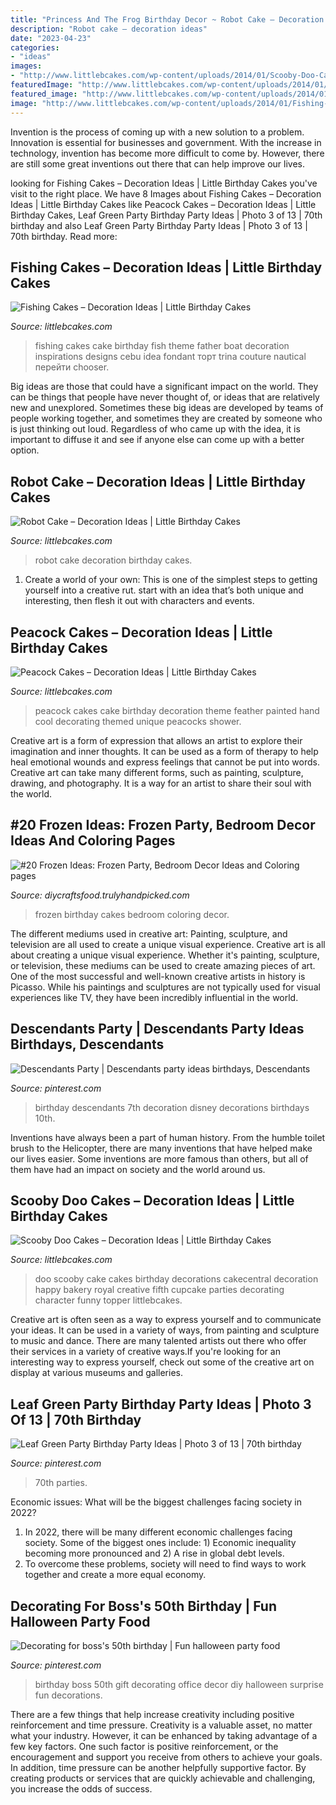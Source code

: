```yaml
---
title: "Princess And The Frog Birthday Decor ~ Robot Cake – Decoration Ideas"
description: "Robot cake – decoration ideas"
date: "2023-04-23"
categories:
- "ideas"
images:
- "http://www.littlebcakes.com/wp-content/uploads/2014/01/Scooby-Doo-Cake-Decorations.jpg"
featuredImage: "http://www.littlebcakes.com/wp-content/uploads/2014/01/Scooby-Doo-Cake-Decorations.jpg"
featured_image: "http://www.littlebcakes.com/wp-content/uploads/2014/01/Scooby-Doo-Cake-Decorations.jpg"
image: "http://www.littlebcakes.com/wp-content/uploads/2014/01/Fishing-Cakes-Images-768x1024.jpg"
---
```



Invention is the process of coming up with a new solution to a problem. Innovation is essential for businesses and government. With the increase in technology, invention has become more difficult to come by. However, there are still some great inventions out there that can help improve our lives.

	

		
looking for Fishing Cakes – Decoration Ideas | Little Birthday Cakes you've visit to the right place. We have 8 Images about Fishing Cakes – Decoration Ideas | Little Birthday Cakes like Peacock Cakes – Decoration Ideas | Little Birthday Cakes, Leaf Green Party Birthday Party Ideas | Photo 3 of 13 | 70th birthday and also Leaf Green Party Birthday Party Ideas | Photo 3 of 13 | 70th birthday. Read more:
		
    
## Fishing Cakes – Decoration Ideas | Little Birthday Cakes

<img loading=lazy src="http://www.littlebcakes.com/wp-content/uploads/2014/01/Fishing-Cakes-Images-768x1024.jpg" onerror="this.onerror=null;this.src='https://tse2.mm.bing.net/th?id=OIP.S3wlJN5qLFvpB1LYeXJyMwHaJ4&amp;pid=15.1';" alt="Fishing Cakes – Decoration Ideas | Little Birthday Cakes">

_Source: littlebcakes.com_

>fishing cakes cake birthday fish theme father boat decoration inspirations designs cebu idea fondant торт trina couture nautical перейти chooser. 

	

Big ideas are those that could have a significant impact on the world. They can be things that people have never thought of, or ideas that are relatively new and unexplored. Sometimes these big ideas are developed by teams of people working together, and sometimes they are created by someone who is just thinking out loud. Regardless of who came up with the idea, it is important to diffuse it and see if anyone else can come up with a better option.

    
## Robot Cake – Decoration Ideas | Little Birthday Cakes

<img loading=lazy src="http://www.littlebcakes.com/wp-content/uploads/2014/05/Robot-Cake.jpg" onerror="this.onerror=null;this.src='https://tse4.mm.bing.net/th?id=OIP.jU9wG8JVkUCwyjYQIsvIfgHaJ6&amp;pid=15.1';" alt="Robot Cake – Decoration Ideas | Little Birthday Cakes">

_Source: littlebcakes.com_

>robot cake decoration birthday cakes. 

	

1. Create a world of your own: This is one of the simplest steps to getting yourself into a creative rut. start with an idea that’s both unique and interesting, then flesh it out with characters and events.

    
## Peacock Cakes – Decoration Ideas | Little Birthday Cakes

<img loading=lazy src="http://www.littlebcakes.com/wp-content/uploads/2014/02/Peacock-Cake-Ideas.jpg" onerror="this.onerror=null;this.src='https://tse4.mm.bing.net/th?id=OIP.gVBzUWngRB1_0sMhLdhksAHaK6&amp;pid=15.1';" alt="Peacock Cakes – Decoration Ideas | Little Birthday Cakes">

_Source: littlebcakes.com_

>peacock cakes cake birthday decoration theme feather painted hand cool decorating themed unique peacocks shower. 

	

Creative art is a form of expression that allows an artist to explore their imagination and inner thoughts. It can be used as a form of therapy to help heal emotional wounds and express feelings that cannot be put into words. Creative art can take many different forms, such as painting, sculpture, drawing, and photography. It is a way for an artist to share their soul with the world.

    
## #20 Frozen Ideas: Frozen Party, Bedroom Decor Ideas And Coloring Pages

<img loading=lazy src="http://diycraftsfood.trulyhandpicked.com/wp-content/uploads/2016/05/Frozen-Birthday-cakes.jpg" onerror="this.onerror=null;this.src='https://tse2.mm.bing.net/th?id=OIP.msMYqUQfApZx13JAoyt2tgHaKm&amp;pid=15.1';" alt="#20 Frozen Ideas: Frozen Party, Bedroom Decor Ideas and Coloring pages">

_Source: diycraftsfood.trulyhandpicked.com_

>frozen birthday cakes bedroom coloring decor. 

	

The different mediums used in creative art: Painting, sculpture, and television are all used to create a unique visual experience.
Creative art is all about creating a unique visual experience. Whether it's painting, sculpture, or television, these mediums can be used to create amazing pieces of art. One of the most successful and well-known creative artists in history is Picasso. While his paintings and sculptures are not typically used for visual experiences like TV, they have been incredibly influential in the world.

    
## Descendants Party | Descendants Party Ideas Birthdays, Descendants

<img loading=lazy src="https://i.pinimg.com/736x/7f/59/73/7f59736aca37a517c825ac734bc4d4c6--descendants-birthday-party-disney-descendants-party.jpg" onerror="this.onerror=null;this.src='https://tse3.mm.bing.net/th?id=OIP.UpUKc2KwJVZaXpfDWR64iAHaJ3&amp;pid=15.1';" alt="Descendants Party | Descendants party ideas birthdays, Descendants">

_Source: pinterest.com_

>birthday descendants 7th decoration disney decorations birthdays 10th. 

	

Inventions have always been a part of human history. From the humble toilet brush to the Helicopter, there are many inventions that have helped make our lives easier. Some inventions are more famous than others, but all of them have had an impact on society and the world around us.

    
## Scooby Doo Cakes – Decoration Ideas | Little Birthday Cakes

<img loading=lazy src="http://www.littlebcakes.com/wp-content/uploads/2014/01/Scooby-Doo-Cake-Decorations.jpg" onerror="this.onerror=null;this.src='https://tse1.mm.bing.net/th?id=OIP.NaYL799EafvaOcQ5KprnMwHaLI&amp;pid=15.1';" alt="Scooby Doo Cakes – Decoration Ideas | Little Birthday Cakes">

_Source: littlebcakes.com_

>doo scooby cake cakes birthday decorations cakecentral decoration happy bakery royal creative fifth cupcake parties decorating character funny topper littlebcakes. 

	

Creative art is often seen as a way to express yourself and to communicate your ideas. It can be used in a variety of ways, from painting and sculpture to music and dance. There are many talented artists out there who offer their services in a variety of creative ways.If you're looking for an interesting way to express yourself, check out some of the creative art on display at various museums and galleries.

    
## Leaf Green Party Birthday Party Ideas | Photo 3 Of 13 | 70th Birthday

<img loading=lazy src="https://i.pinimg.com/736x/76/6f/31/766f319b8120b943cdc4a6e9292dee79.jpg" onerror="this.onerror=null;this.src='https://tse1.mm.bing.net/th?id=OIP.k7DQxyJmSQhzpEmYvT4h2QHaJ3&amp;pid=15.1';" alt="Leaf Green Party Birthday Party Ideas | Photo 3 of 13 | 70th birthday">

_Source: pinterest.com_

>70th parties. 

	

Economic issues: What will be the biggest challenges facing society in 2022?
1. In 2022, there will be many different economic challenges facing society. Some of the biggest ones include: 1) Economic inequality becoming more pronounced and 2) A rise in global debt levels.
2. To overcome these problems, society will need to find ways to work together and create a more equal economy.

    
## Decorating For Boss&#039;s 50th Birthday | Fun Halloween Party Food

<img loading=lazy src="https://i.pinimg.com/736x/4c/05/e5/4c05e55177cfbfe037df4e70497b06cf--surprise-surprise-dessert-ideas.jpg" onerror="this.onerror=null;this.src='https://tse2.mm.bing.net/th?id=OIP.tezGApVlsAx2G1dCycjBzAHaJ6&amp;pid=15.1';" alt="Decorating for boss&#039;s 50th birthday | Fun halloween party food">

_Source: pinterest.com_

>birthday boss 50th gift decorating office decor diy halloween surprise fun decorations. 

	

There are a few things that help increase creativity including positive reinforcement and time pressure.
Creativity is a valuable asset, no matter what your industry. However, it can be enhanced by taking advantage of a few key factors. One such factor is positive reinforcement, or the encouragement and support you receive from others to achieve your goals. In addition, time pressure can be another helpfully supportive factor. By creating products or services that are quickly achievable and challenging, you increase the odds of success.


